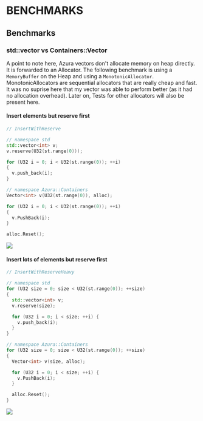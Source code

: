 # BENCHMARKS

## Benchmarks

### std::vector vs Containers::Vector

A point to note here, Azura vectors don't allocate memory on heap directly. It is forwarded to an Allocator. The following benchmark is using a `MemoryBuffer` on the Heap and using a `MonotonicAllocator`. MonotonicAllocators are sequential allocators that are really cheap and fast. It was no suprise here that my vector was able to perform better \(as it had no allocation overhead\). Later on, Tests for other allocators will also be present here.

#### Insert elements but reserve first

```cpp
// InsertWithReserve

// namespace std
std::vector<int> v;
v.reserve(U32(st.range(0)));

for (U32 i = 0; i < U32(st.range(0)); ++i)
{
  v.push_back(i);
}

// namespace Azura::Containers
Vector<int> v(U32(st.range(0)), alloc);

for (U32 i = 0; i < U32(st.range(0)); ++i)
{
  v.PushBack(i);
}

alloc.Reset();
```

![](https://github.com/vasumahesh1/azura/tree/743ccab790f1e97def9880afa64dbf2d3da2d70b/Docs/Images/InsertWithResize.PNG)

#### Insert lots of elements but reserve first

```cpp
// InsertWithReserveHeavy

// namespace std
for (U32 size = 0; size < U32(st.range(0)); ++size)
{
  std::vector<int> v;
  v.reserve(size);

  for (U32 i = 0; i < size; ++i) {
    v.push_back(i);
  }
}

// namespace Azura::Containers
for (U32 size = 0; size < U32(st.range(0)); ++size)
{
  Vector<int> v(size, alloc);

  for (U32 i = 0; i < size; ++i) {
    v.PushBack(i);
  }

  alloc.Reset();
}
```

![](https://github.com/vasumahesh1/azura/tree/743ccab790f1e97def9880afa64dbf2d3da2d70b/Docs/Images/InsertWithResizeHeavy.PNG)


